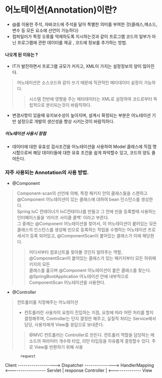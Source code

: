 # 어노테이션(Annotation)이란? 
- @를 이용한 주석, 자바코드에 주석을 달아 특별한 의미를 부여한 것(클래스,메소드,변수 등 모든 요소에 선언이 가능하다)
- 컴파일러가 특정 오류를 억제하도록 지시하는것과 같이 프로그램 코드의 일부가 아닌 프로그램에 관한 데이터를 제공 , 코드에 정보를 추가하는 방법.

#### 나오게 된 이유는 ?
- IT가 발전하면서 프로그램 규모가 커지고, XML이 가지는 설정정보의 양이 많아진다.
> 어노테이션은 소스코드와 같이 쓰기 때문에 직관적인 메타데이터 설정이 가능하다.
>> 시스템 전반에 영향을 주는 메타데이터는 XML로 설정하여 코드로부터 독립적으로 분리되는것이 바람직하다.
- 변경사항이 있을때 유지보수성이 높아지며, 설계시 확정되는 부분은 어노테이션 기반 설정으로 개발의 생산성을 향상 시키는것이 바람직하다.

##### 어노테이션 사용시 장점

- 데이터에 대한 유효성 검사조건을 어노테이션을 사용하여 Model 클래스에 직접 명시함으로써 해당 데이터들에 대한 유효 조건을 쉽게 파악할수 있고, 코드의 양도 줄어든다.

### 자주 사용되는 Annotation의 사용 방법.

- @Component
> Component-scan의 선언에 의해, 특정 패키지 안의 클래스들을 스캔하고    
> @Component 어노테이션이 있는 클래스에 대하여 bean 인스턴스를 생성한다.    
> Spring IoC 컨테이너가 IoC컨테이너를 만들고 그 안에 빈을 등록할때 사용하는 인터페이스들을 '라이프 사이클 콜백' 이라고 부른다.    
> 그 중에는 @Component 어노테이션을 찾아서, 이 어노테이션이 붙어있는 모든 클래스의 인스턴스를 생성해 빈으로 등록하는 작업을
> 수행하는 어노테이션 프로세서가 등록 되어있고, @ComponentScan이 붙어있는 클래스가 이에 해당한다.    
>> 어디서부터 컴포넌트를 찾아볼 것인지 알려주는 역할, @ComponentScan이 붙어있는 클래스가 있는    패키지부터 모든 하위패키지의 모든    
>> 클래스를 훑으며 @Component 어노테이션이 붙은 클래스를 찾는다.    
>> @SpringBootApplication 어노테이션 안에 내부적으로 ComponentScan 어노테이션을 사용한다.


- @Controller
> 컨트롤러를 지정해주는 어노테이션
> * 컨트롤러란 사용자의 요청이 진입하는 지점, 요청에 따라 어떤 처리를 할지 결정해주며, Controller는 단지 결정만 해주고,
> 실질적 처리는 Service에서 담당, 사용자에게 View를 응답으로 보내준다.
>> @MVC 컨트롤러는 Controller로 만든다.
>> 컨트롤러 역할을 담당하는 메소드의 파라미터 개수와 타입, 리턴 타입등을 자유롭게 결정할수 있다.
>> 주로 View를 반환하기 위해 사용

           request
Client ------------------->  Dispatcher  --------------->  HandlerMapping
       <------------------    Servlet                            |
            response                                         Controller
                                                                 |
                                         <--------------        View







